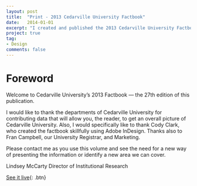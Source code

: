 ```yaml
---
layout: post
title:  "Print - 2013 Cedarville University Factbook"
date:   2014-01-01
excerpt: "I created and published the 2013 Cedarville University Factbook using InDesign."
project: true
tag:
- Design
comments: false
---
```


# Foreword

Welcome to Cedarville University’s 2013 Factbook — the 27th edition of this publication.

I would like to thank the departments of Cedarville University for contributing data that will allow you, the
reader, to get an overall picture of Cedarville University. Also, I would specifically like to thank Cody Clark, who
created the factbook skillfully using Adobe InDesign. Thanks also to Fran Campbell, our University Registrar,
and Marketing.

Please contact me as you use this volume and see the need for a new way of presenting the information or
identify a new area we can cover.

Lindsey McCarty 
Director of Institutional Research

[See it live](http://www.cedarville.edu/~/media/Files/PDF/Factbook/2013/Factbook2013.pdf){: .btn}
